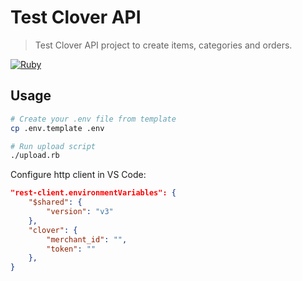 
# Test Clover API

> Test Clover API project to create items, categories and orders.

[![Ruby][ruby-badge]][ruby-url]

## Usage

```bash
# Create your .env file from template
cp .env.template .env

# Run upload script
./upload.rb
```

Configure http client in VS Code:

```json
"rest-client.environmentVariables": {
    "$shared": {
        "version": "v3"
    },
    "clover": {
        "merchant_id": "",
        "token": ""
    },
}
```

[ruby-badge]: https://img.shields.io/badge/ruby-3.2.1-blue?style=flat&logo=ruby&logoColor=CC342D&labelColor=white
[ruby-url]: https://www.ruby-lang.org/en/
